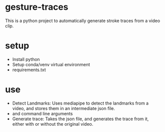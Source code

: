 # gesture-traces
This is a python project to automatically generate stroke traces from a video clip. 
# setup
- Install python
- Setup conda/venv virtual environment
- requirements.txt
# use
- Detect Landmarks: Uses mediapipe to detect the landmarks from a video, and stores them in an intermediate json file.
-  and command line arguments
- Generate trace: Takes the json file, and generates the trace from it, either with or without the original video.
